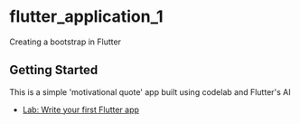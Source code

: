 # flutter_application_1

Creating a bootstrap in Flutter

## Getting Started

This is a simple 'motivational quote' app built using codelab and Flutter's AI

- [Lab: Write your first Flutter app](https://docs.flutter.dev/get-started/codelab)
